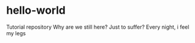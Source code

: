 # hello-world
Tutorial repository
Why are we still here?
Just to suffer?
Every night, i feel my legs
